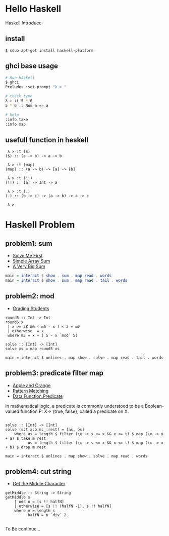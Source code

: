 # Hello Haskell
Haskell Introduce


## install

```
$ sduo apt-get install haskell-platform

```

## ghci base usage

```sh
# Run Haskell
$ ghci
Prelude> :set prompt "λ > "

# check type
λ > :t 5 * 6
5 * 6 :: Num a => a

# help
:info take
:info map

```

## usefull function in heskell

```
 λ > :t ($)
($) :: (a -> b) -> a -> b

 λ > :t (map)
(map) :: (a -> b) -> [a] -> [b]

 λ > :t (!!)
(!!) :: [a] -> Int -> a

 λ > :t (.)
(.) :: (b -> c) -> (a -> b) -> a -> c

 λ >

```

# Haskell Problem

## problem1: sum

- [Solve Me First](https://www.hackerrank.com/challenges/solve-me-first/problem)
- [Simple Array Sum](https://www.hackerrank.com/challenges/simple-array-sum/problem)
- [A Very Big Sum](https://www.hackerrank.com/challenges/a-very-big-sum/problem)


```hs
main = interact $ show . sum . map read . words
main = interact $ show . sum . map read . tail . words
```

## problem2: mod

- [Grading Students](https://www.hackerrank.com/challenges/grading/problem)

```
round5 :: Int -> Int
round5 x
 | x >= 38 && ( m5 - x ) < 3 = m5
 | otherwise  = x
 where m5 = x + ( 5 - x `mod` 5)

solve :: [Int] -> [Int]
solve xs = map round5 xs

main = interact $ unlines . map show . solve . map read . tail . words
```

## problem3: predicate filter map

- [Apple and Orange](https://www.hackerrank.com/challenges/apple-and-orange/problem)
- [Pattern Matching](https://www.haskell.org/tutorial/patterns.html)
- [Data.Function.Predicate](http://hackage.haskell.org/package/predicates-0.1/docs/Data-Function-Predicate.html)

In mathematical logic, a predicate is commonly understood to be a Boolean-valued function P: X→ {true, false}, called a predicate on X.

```

solve :: [Int] -> [Int]
solve (s:t:a:b:m:_:rest) = [as, os]
    where as = length $ filter (\x -> s <= x && x <= t) $ map (\x -> x + a) $ take m rest
          os = length $ filter (\x -> s <= x && x <= t) $ map (\x -> x + b) $ drop m rest

main = interact $ unlines . map show . solve . map read . words
```


## problem4: cut string

- [Get the Middle Character](https://www.codewars.com/kata/56747fd5cb988479af000028)

```
getMiddle :: String -> String
getMiddle s
    | odd n = [s !! halfN]
    | otherwise = [s !! (halfN -1), s !! halfN]
    where n = length s
          halfN = n `div` 2
    

```

To Be continue...
